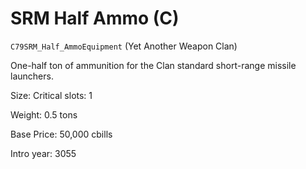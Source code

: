 # SRM Half Ammo (C)

`C79SRM_Half_AmmoEquipment` (Yet Another Weapon Clan)

One-half ton of ammunition for the Clan standard short-range missile launchers.

Size: Critical slots: 1

Weight: 0.5 tons

Base Price: 50,000 cbills

Intro year: 3055

